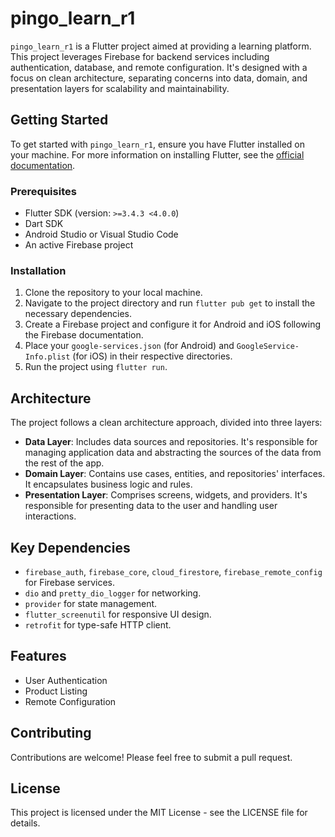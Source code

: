 # pingo_learn_r1

`pingo_learn_r1` is a Flutter project aimed at providing a learning platform. This project leverages Firebase for backend services including authentication, database, and remote configuration. It's designed with a focus on clean architecture, separating concerns into data, domain, and presentation layers for scalability and maintainability.

## Getting Started

To get started with `pingo_learn_r1`, ensure you have Flutter installed on your machine. For more information on installing Flutter, see the [official documentation](https://flutter.dev/docs/get-started/install).

### Prerequisites

- Flutter SDK (version: `>=3.4.3 <4.0.0`)
- Dart SDK
- Android Studio or Visual Studio Code
- An active Firebase project

### Installation

1. Clone the repository to your local machine.
2. Navigate to the project directory and run `flutter pub get` to install the necessary dependencies.
3. Create a Firebase project and configure it for Android and iOS following the Firebase documentation.
4. Place your `google-services.json` (for Android) and `GoogleService-Info.plist` (for iOS) in their respective directories.
5. Run the project using `flutter run`.

## Architecture

The project follows a clean architecture approach, divided into three layers:

- **Data Layer**: Includes data sources and repositories. It's responsible for managing application data and abstracting the sources of the data from the rest of the app.
- **Domain Layer**: Contains use cases, entities, and repositories' interfaces. It encapsulates business logic and rules.
- **Presentation Layer**: Comprises screens, widgets, and providers. It's responsible for presenting data to the user and handling user interactions.

## Key Dependencies

- `firebase_auth`, `firebase_core`, `cloud_firestore`, `firebase_remote_config` for Firebase services.
- `dio` and `pretty_dio_logger` for networking.
- `provider` for state management.
- `flutter_screenutil` for responsive UI design.
- `retrofit` for type-safe HTTP client.

## Features

- User Authentication
- Product Listing
- Remote Configuration

## Contributing

Contributions are welcome! Please feel free to submit a pull request.

## License

This project is licensed under the MIT License - see the LICENSE file for details.
